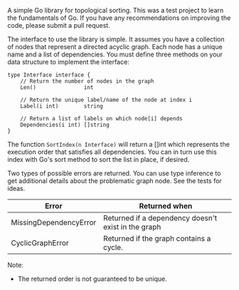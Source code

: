 A simple Go library for topological sorting.  This was a test project to learn the fundamentals of Go.  If you have any recommendations on improving the code, please submit a pull request.

The interface to use the library is simple.  It assumes you have a collection of nodes that represent a directed acyclic graph.  Each node has a unique name and a list of dependencies.  You must define three methods on your data structure to implement the interface:

```
type Interface interface {
	// Return the number of nodes in the graph
	Len()               int

	// Return the unique label/name of the node at index i
    Label(i int)        string

    // Return a list of labels on which node[i] depends
    Dependencies(i int) []string 
}
```

The function ```SortIndex(n Interface)``` will return a []int which represents the execution order that satisfies all dependencies.  You can in turn use this index with Go's sort method to sort the list in place, if desired.

Two types of possible errors are returned.  You can use type inference to get additional details about the problematic graph node.  See the tests for ideas.

Error | Returned when
----- | -------------
MissingDependencyError | Returned if a dependency doesn't exist in the graph
CyclicGraphError | Returned if the graph contains a cycle.  

Note:
- The returned order is not guaranteed to be unique.